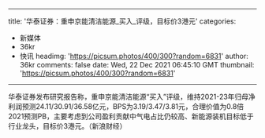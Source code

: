 
---
title: '华泰证券：重申京能清洁能源_买入_评级，目标价3港元'
categories: 
 - 新媒体
 - 36kr
 - 快讯
headimg: 'https://picsum.photos/400/300?random=6831'
author: 36kr
comments: false
date: Wed, 22 Dec 2021 06:45:10 GMT
thumbnail: 'https://picsum.photos/400/300?random=6831'
---

<div>   
华泰证券发布研究报告称，重申京能清洁能源“买入”评级，维持2021-23年归母净利润预测24.11/30.91/36.58亿元，BPS为3.19/3.47/3.81元，合理价值为0.8倍2021预测PB，主要考虑到公司盈利贡献中气电占比仍较高、新能源装机目标低于行业龙头，目标价3港元。（新浪财经）  
</div>
            